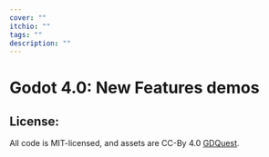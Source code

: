 ```yaml
---
cover: ""
itchio: ""
tags: ""
description: ""
---
```


# Godot 4.0: New Features demos



## License:

All code is MIT-licensed, and assets are CC-By 4.0 [GDQuest](https://www.gdquest.com/).
